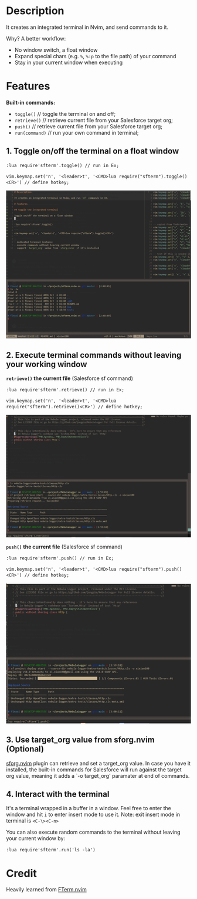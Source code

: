 # Description

It creates an integrated terminal in Nvim, and send commands to it.

Why? A better workflow:

- No window switch, a float window
- Expand special chars (e.g. `%`, `%:p` to the file path) of your command
- Stay in your current window when executing

# Features

**Built-in commands:**

- `toggle()` // toggle the terminal on and off;
- `retrieve()` // retrieve current file from your Salesforce target org;
- `push()` // retrieve current file from your Salesforce target org;
- `run(command)` // run your own command in terminal;

## 1. Toggle on/off the terminal on a float window

```
:lua require'sfterm'.toggle() // run in Ex;
```
```
vim.keymap.set('n', '<leader>t', '<CMD>lua require("sfterm").toggle()<CR>') // define hotkey;
```

![pic1](./pics/1.png)

## 2. Execute terminal commands without leaving your working window

**`retrieve()` the current file** (Salesforce sf command)

```
:lua require'sfterm'.retrieve() // run in Ex;
```
```
vim.keymap.set('n', '<leader>t', '<CMD>lua require("sfterm").retrieve()<CR>') // define hotkey;
```

![pic2](./pics/2.png)

**`push()` the current file** (Salesforce sf command)

```
:lua require'sfterm'.push() // run in Ex;
```
```
vim.keymap.set('n', '<leader>t', '<CMD>lua require("sfterm").push()<CR>') // define hotkey;
```

![pic3](./pics/3.png)

## 3. Use target_org value from sforg.nvim (Optional)

[sforg.nvim](https://github.com/xixiaofinland/sforg.nvim) plugin can retrieve and set a target_org value.
In case you have it installed, the built-in commands for Salesforce will run
against the target org value, meaning it adds a `-o target_org' paramater at end of commands.

## 4. Interact with the terminal

It's a terminal wrapped in a buffer in a window. Feel free to enter the window
and hit `i` to enter insert mode to use it.
Note: exit insert mode in terminal is `<C-\><C-n>`

You can also execute random commands to the terminal without leaving your current
window by:

```
:lua require'sfterm'.run('ls -la')
```

# Credit

Heavily learned from [FTerm.nvim](https://github.com/numToStr/FTerm.nvim/tree/master/lua/FTerm)
